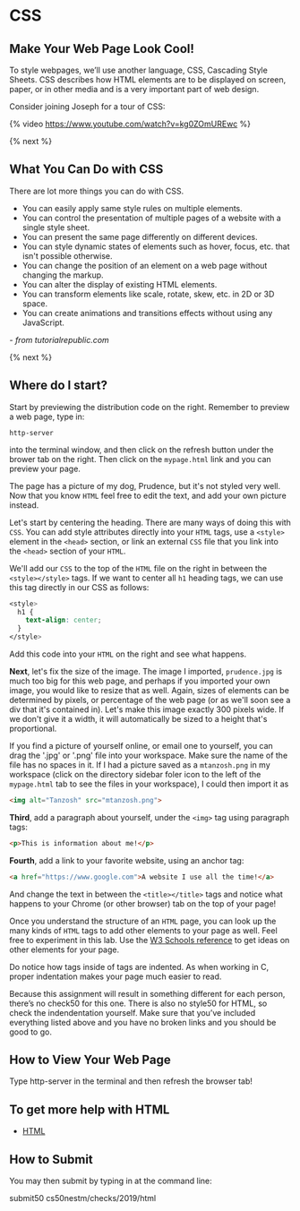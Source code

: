 # CSS

## Make Your Web Page Look Cool!

To style webpages, we’ll use another language, CSS, Cascading Style Sheets. CSS describes how HTML elements are to be displayed on screen, paper, or in other media and is a very important part of web design.

Consider joining Joseph for a tour of CSS:

{% video https://www.youtube.com/watch?v=kg0ZOmUREwc %}  

{% next %}

## What You Can Do with CSS

There are lot more things you can do with CSS.

* You can easily apply same style rules on multiple elements.
* You can control the presentation of multiple pages of a website with a single style sheet.
* You can present the same page differently on different devices.
* You can style dynamic states of elements such as hover, focus, etc. that isn't possible otherwise.
* You can change the position of an element on a web page without changing the markup.
* You can alter the display of existing HTML elements.
* You can transform elements like scale, rotate, skew, etc. in 2D or 3D space.
* You can create animations and transitions effects without using any JavaScript.

*- from tutorialrepublic.com*

{% next %}

## Where do I start?

Start by previewing the distribution code on the right. Remember to preview a web page, type in:

```
http-server
```

into the terminal window, and then click on the refresh button under the brower tab on the right. Then click on the `mypage.html` link and you can preview your page.

The page has a picture of my dog, Prudence, but it's not styled very well. Now that you know `HTML` feel free to edit the text, and add your own picture instead.

Let's start by centering the heading. There are many ways of doing this with `CSS`. You can add style attributes directly into your `HTML` tags, use a `<style>` element in the `<head>` section, or link an external `CSS` file that you link into the `<head>` section of your `HTML`. 

We'll add our `CSS` to the top of the `HTML` file on the right in between the `<style></style>` tags. If we want to center all `h1` heading tags, we can use this tag directly in our CSS as follows:

```css
<style>
  h1 {
    text-align: center;
  }
</style> 
```

Add this code into your `HTML` on the right and see what happens.

**Next**, let's fix the size of the image. The image I imported, `prudence.jpg` is much too big for this web page, and perhaps if you imported your own image, you would like to resize that as well. Again, sizes of elements can be determined by pixels, or percentage of the web page (or as we'll soon see a div that it's contained in). Let's make this image exactly 300 pixels wide. If we don't give it a width, it will automatically be sized to a height that's proportional.

If you find a picture of yourself online, or email one to yourself, you can drag the '.jpg' or '.png' file into your workspace. Make sure the name of the file has no spaces in it. If I had a picture saved as a `mtanzosh.png` in my workspace (click on the directory sidebar foler icon to the left of the `mypage.html` tab to see the files in your workspace), I could then import it as

```html
<img alt="Tanzosh" src="mtanzosh.png">
```                                    

**Third**, add a paragraph about yourself, under the `<img>` tag using paragraph tags:

```html
<p>This is information about me!</p>
```

**Fourth**, add a link to your favorite website, using an anchor tag:

```html
<a href="https://www.google.com">A website I use all the time!</a>
```

And change the text in between the `<title></title>` tags and notice what happens to your Chrome (or other browser) tab on the top of your page!

Once you understand the structure of an `HTML` page, you can look up the many kinds of `HTML` tags to add other elements to your page as well. Feel free to experiment in this lab. Use the [W3 Schools reference](https://www.w3schools.com/html/) to get ideas on other elements for your page.

Do notice how tags inside of tags are indented. As when working in C, proper indentation makes your page much easier to read.

Because this assignment will result in something different for each person, there’s no check50 for this one. There is also no style50 for HTML, so check the indendentation yourself. Make sure that you’ve included everything listed above and you have no broken links and you should be good to go.

## How to View Your Web Page

Type http-server in the terminal and then refresh the browser tab!

## To get more help with HTML

* [HTML](https://www.w3schools.com/html/)

## How to Submit

You may then submit by typing in at the command line:

submit50 cs50nestm/checks/2019/html


